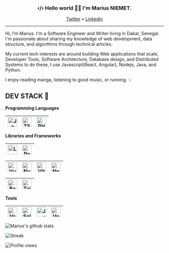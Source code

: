<h3 align="center">‹/› Hello world 👋🏽 I'm Marius NIEMET.</h3>

<p align="center">
  <a href="https://twitter.com/mariusniemet05">Twitter</a> •
  <a href="https://www.linkedin.com/in/marius-vincent-niemet-928b48182/5">Linkedin</a>
</p>

---

Hi, I’m Marius. I'm a Software Engineer and Writer living in Dakar, Senegal. I'm passionate about sharing my knowledge of web development, data structure, and algorithms through technical articles.

My current tech interests are around building Web applications that scale, Developer Tools, Software Architecture, Database design, and Distributed Systems to do these, I use Javascript(React, Angular), Nodejs, Java, and Python.

I enjoy reading manga, listening to good music, or running. 💡

## DEV STACK 🧰

**Programming Languages**

| <img align="center" alt="JS" title="JS" width="30px" height="30px" src="https://cdn.svgporn.com/logos/javascript.svg"> | <img align="center" title="TS" alt="TS" width="30px" height="30px" src="https://cdn.svgporn.com/logos/typescript-icon.svg"> | <img align="center" title="PHP" alt="PHP" width="30px" height="30px" src="https://cdn.svgporn.com/logos/php.svg" /> |
| ---------------------------------------------------------------------------------------------------------------------- | --------------------------------------------------------------------------------------------------------------------------- | ------------------------------------------------------------------------------------------------------------------- |

**Libraries and Frameworks**

| <img align="center" title="Laravel" alt="Laravel" width="30px" height="30px" src="https://cdn.svgporn.com/logos/laravel.svg"> | <img align="center" title="React" alt="React" width="30px" height="30px" src="https://cdn.svgporn.com/logos/react.svg"> |
| ----------------------------------------------------------------------------------------------------------------------------- | ----------------------------------------------------------------------------------------------------------------------- |

| <img align="center" title="Vue" alt="Vue" width="30px" height="30px" src="https://cdn.svgporn.com/logos/nodejs.svg"> | <img align="center" title="Nuxt" alt="Nuxt" width="30px" height="30px" src="https://cdn.svgporn.com/logos/express.svg"> | <img align="center" title="Vite" alt="Vite" width="30px" height="30px" src="https://cdn.svgporn.com/logos/nestjs.svg"> | <img align="center" title="Next" alt="Next" width="30px" height="30px" src="https://cdn.svgporn.com/logos/nextjs-icon.svg"> |
| -------------------------------------------------------------------------------------------------------------------- | ----------------------------------------------------------------------------------------------------------------------- | ---------------------------------------------------------------------------------------------------------------------- | --------------------------------------------------------------------------------------------------------------------------- |

| <img align="center" title="Bootstrap" alt="Bootstrap" width="30px" height="30px" src="https://cdn.svgporn.com/logos/bootstrap.svg"> | <img align="center" title="Tailwind" alt="Tailwind" width="30px" height="30px" src="https://cdn.svgporn.com/logos/sass.svg"> |
| ----------------------------------------------------------------------------------------------------------------------------------- | ---------------------------------------------------------------------------------------------------------------------------- |

**Tools**

| <img align="center" title="VsCode" alt="VsCode" width="30px" height="30px" src="https://cdn.svgporn.com/logos/visual-studio-code.svg"> | <img align="center" title="Selenium" alt="Selenium" width="30px" height="30px" src="https://cdn.svgporn.com/logos/cypress.svg"> | <img align="center" title="Jest" alt="Jest" width="30px" height="30px" src="https://cdn.svgporn.com/logos/jest.svg"> | <img align="center" title="Vercel" alt="Vercel" width="30px" height="30px" src="https://cdn.svgporn.com/logos/netlify.svg"> |
| -------------------------------------------------------------------------------------------------------------------------------------- | ------------------------------------------------------------------------------------------------------------------------------- | -------------------------------------------------------------------------------------------------------------------- | --------------------------------------------------------------------------------------------------------------------------- |

![Marius's github stats](https://github-readme-stats.vercel.app/api?username=niemet0502&show_icons=true&hide_border=true&show_icons=true&title_color=fff&icon_color=79ff97&text_color=9f9f9f&bg_color=151515)

![Streak](https://github-readme-streak-stats.herokuapp.com?user=niemet0502&theme=black-ice&hide_border=true)

![Profile views](https://gpvc.arturio.dev/niemet0502)

